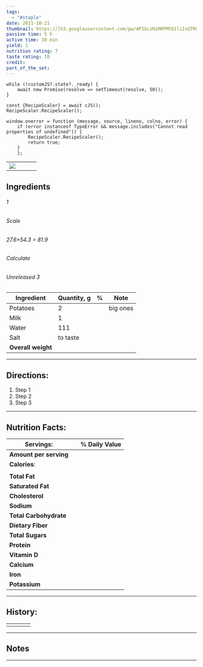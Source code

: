 ```yaml
---
tags:
  - "#staple"
date: 2021-10-21
thumbnail: https://lh3.googleusercontent.com/pw/AP1GczNiMOPMtD1liIvGTR0MEwm_YoQCQqzxStLWY7WovNKHOesBlGH-XCE80hYCb3u2cBpebpCmhnNk9iuCjhESKCIOWd2A1LHVeZ48UaJ6Msf4zSh84jpNi2RzvCl9TbPP91SIaFF0VG0L15Buko-iRn5Q=w1280-h1026-s-no-gm?authuser=0
passive time: 5 h
active time: 30 min
yield: 1
nutrition rating: 7
taste rating: 10
credit: 
part_of_the_set:
---
```

```dataviewjs
while (!customJS?.state?._ready) { 
	await new Promise(resolve => setTimeout(resolve, 50)); 
} 

const {RecipeScaler} = await cJS();
RecipeScaler.RecipeScaler();

window.onerror = function (message, source, lineno, colno, error) {
	if (error instanceof TypeError && message.includes("Cannot read properties of undefined")) {
		RecipeScaler.RecipeScaler();
		return true;
	}
    };
```

|                                                                                                                                                                                                                                       |     |     |     |
| ------------------------------------------------------------------------------------------------------------------------------------------------------------------------------------------------------------------------------------- | --- | --- | --- |
| ![](https://lh3.googleusercontent.com/pw/AP1GczNiMOPMtD1liIvGTR0MEwm_YoQCQqzxStLWY7WovNKHOesBlGH-XCE80hYCb3u2cBpebpCmhnNk9iuCjhESKCIOWd2A1LHVeZ48UaJ6Msf4zSh84jpNi2RzvCl9TbPP91SIaFF0VG0L15Buko-iRn5Q=w1280-h1026-s-no-gm?authuser=0) |     |     |     |

## Ingredients

###### 1
###### Scale
###### 27.6+54.3 = 81.9
###### Calculate
###### Unreleased 3

| Ingredient         | Quantity, g | %   | Note     |
| ------------------ | ----------- | --- | -------- |
| Potatoes           | 2           |     | big ones |
| Milk               | 1           |     |          |
| Water              | 111         |     |          |
| Salt               | to taste    |     |          |
| **Overall weight** |             |     |          |




---
## Directions:

1. Step 1
2. Step 2
3. Step 3


---
## Nutrition Facts:

| **Servings:**          |       | % Daily Value |
| ---------------------- | ----- | ------------- |
| **Amount per serving** |       |               |
| **Calories**:          |       |               |
|                        |       |               |
| **Total Fat**          |       |               |
| **Saturated Fat**      |       |               |
| **Cholesterol**        |       |               |
| **Sodium**             |       |               |
| **Total Carbohydrate** |       |               |
| **Dietary Fiber**      |       |               |
| **Total Sugars**       |       |               |
| **Protein**            |       |               |
| **Vitamin D**          |       |               |
| **Calcium**            |       |               |
| **Iron**               |       |               |
| **Potassium**          |       |               |

---
## History:

|     |                   |                   |                   |
| --- | ----------------- | ----------------- | ----------------- |
|     |                   |                   |                   |


---
## Notes


>

---



